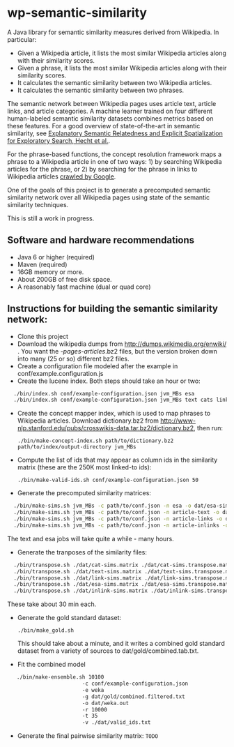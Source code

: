 wp-semantic-similarity
======================
A Java library for semantic similarity measures derived from Wikipedia. In particular:
* Given a Wikipedia article, it lists the most similar Wikipedia articles along with their similarity scores.
* Given a phrase, it lists the most similar Wikipedia articles along with their similarity scores.
* It calculates the semantic similarity between two Wikipedia articles.
* It calculates the semantic similarity between two phrases.

The semantic network between Wikipedia pages uses article text, article links, and article categories. A machine learner trained on four different human-labeled semantic similarity datasets combines metrics based on these features. For a good overview of state-of-the-art in semantic similarity, see [Explanatory Semantic Relatedness and Explicit Spatialization for Exploratory Search, Hecht et al.](http://brenthecht.com/papers/bhecht_sigir2012_ExpSpatialization_SRplusE.pdf).

For the phrase-based functions, the concept resolution framework maps a phrase to a Wikipedia article in one of two ways: 1) by searching 
Wikipedia articles for the phrase, or 2) by searching for the phrase in links to Wikipedia articles [crawled by Google](http://www-nlp.stanford.edu/pubs/crosswikis-data.tar.bz2/).

One of the goals of this project is to generate a precomputed semantic similarity network over all Wikipedia pages using state of the semantic similarity techniques.

This is still a work in progress.

Software and hardware recommendations
-----------
* Java 6 or higher (required)
* Maven (required)
* 16GB memory or more.
* About 200GB of free disk space.
* A reasonably fast machine (dual or quad core)

Instructions for building the semantic similarity network:
-----------
* Clone this project
* Download the wikipedia dumps from http://dumps.wikimedia.org/enwiki/ . You want the *-pages-articles*.bz2 files, but the version broken down into many (25 or so) different bz2 files.
* Create a configuration file modeled after the example in conf/example.configuration.js
* Create the lucene index. Both steps should take an hour or two:

```bash
  ./bin/index.sh conf/example-configuration.json jvm_MBs esa
  ./bin/index.sh conf/example-configuration.json jvm_MBs text cats links main
```

* Create the concept mapper index, which is used to map phrases to Wikipedia articles. Download dictionary.bz2 from http://www-nlp.stanford.edu/pubs/crosswikis-data.tar.bz2/dictionary.bz2, then run:

  `./bin/make-concept-index.sh path/to/dictionary.bz2 path/to/index/output-directory jvm_MBs`
  
* Compute the list of ids that may appear as column ids in the similarity matrix (these are the 250K most linked-to ids):

  `./bin/make-valid-ids.sh conf/example-configuration.json 50`

* Generate the precomputed similarity matrices:

```bash
  ./bin/make-sims.sh jvm_MBs -c path/to/conf.json -n esa -o dat/esa-sims.matrix -r 500 -v dat/valid_ids.txt
  ./bin/make-sims.sh jvm_MBs -c path/to/conf.json -n article-text -o dat/text-sims.matrix -r 500 -v dat/valid_ids.txt
  ./bin/make-sims.sh jvm_MBs -c path/to/conf.json -n article-links -o dat/link-sims.matrix -r 500 -v dat/valid_ids.txt
  ./bin/make-sims.sh jvm_MBs -c path/to/conf.json -n article-inlinks -o dat/inlink-sims.matrix -r 500 -v dat/valid_ids.txt
```
  
  The text and esa jobs will take quite a while - many hours.

* Generate the tranposes of the similarity files:

```bash
  ./bin/transpose.sh ./dat/cat-sims.matrix ./dat/cat-sims.transpose.matrix 24000 5000
  ./bin/transpose.sh ./dat/text-sims.matrix ./dat/text-sims.transpose.matrix 24000 5000
  ./bin/transpose.sh ./dat/link-sims.matrix ./dat/link-sims.transpose.matrix 24000 5000
  ./bin/transpose.sh ./dat/esa-sims.matrix ./dat/esa-sims.transpose.matrix 24000 5000
  ./bin/transpose.sh ./dat/inlink-sims.matrix ./dat/inlink-sims.transpose.matrix 24000 5000
```
  
  These take about 30 min each.

* Generate the gold standard dataset:

  `./bin/make_gold.sh`

  This should take about a minute, and it writes a combined gold standard dataset from a variety of sources to dat/gold/combined.tab.txt.

* Fit the combined model

```bash
   ./bin/make-ensemble.sh 10100 
                        -c conf/example-configuration.json 
                        -e weka
                        -g dat/gold/combined.filtered.txt 
                        -o dat/weka.out 
                        -r 10000 
                        -t 35 
                        -v ./dat/valid_ids.txt
```

* Generate the final pairwise similarity matrix:
  `TODO`
